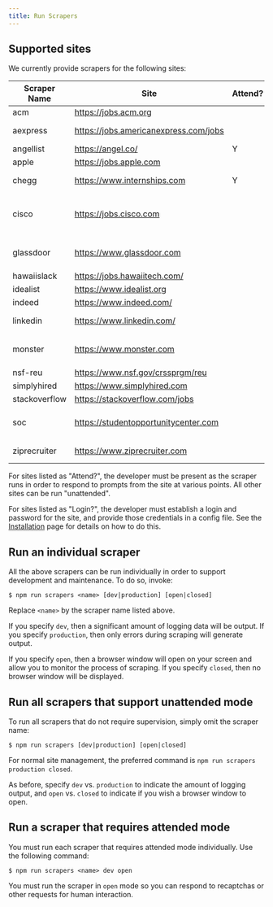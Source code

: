 ```yaml
---
title: Run Scrapers
---
```


## Supported sites

We currently provide scrapers for the following sites:

| Scraper Name | Site | Attend? | Login? | Search parameters |
| ------------ | ---- | --------- | ------ | ----------- |
|  acm | https://jobs.acm.org |  | | US |
| aexpress | https://jobs.americanexpress.com/jobs |  | |  US, Internship |
| angellist | https://angel.co/ | Y | Y | |
| apple | https://jobs.apple.com |  | | Internship |
| chegg | https://www.internships.com | Y | | Computer Science |
| cisco | https://jobs.cisco.com |  | |  Intern, Various CS areas of interest |
| glassdoor | https://www.glassdoor.com |  | | Computer Science Intern |
| hawaiislack | https://jobs.hawaiitech.com/ |  | | Internship |
| idealist | https://www.idealist.org |  | | Internship |
| indeed | https://www.indeed.com/ |  | | Internship |
| linkedin | https://www.linkedin.com/ |  | | Computer Science |
| monster | https://www.monster.com | | | Computer Science Intern |
| nsf-reu | https://www.nsf.gov/crssprgm/reu | | | |
| simplyhired | https://www.simplyhired.com | | | Internship |
| stackoverflow | https://stackoverflow.com/jobs | | | Internship |
| soc | https://studentopportunitycenter.com | | Y | Computer Science Internship |
| ziprecruiter | https://www.ziprecruiter.com | | | Honolulu Internship |

For sites listed as "Attend?", the developer must be present as the scraper runs in order to respond to prompts from the site at various points.  All other sites can be run "unattended".

For sites listed as "Login?", the developer must establish a login and password for the site, and provide those credentials in a config file.  See the [Installation](./installation) page for details on how to do this.

## Run an individual scraper

All the above scrapers can be run individually in order to support development and maintenance.  To do so, invoke:

```
$ npm run scrapers <name> [dev|production] [open|closed]
```

Replace `<name>` by the scraper name listed above.

If you specify `dev`, then a significant amount of logging data will be output.  If you specify `production`, then only errors during scraping will generate output.

If you specify `open`, then a browser window will open on your screen and allow you to monitor the process of scraping.  If you specify `closed`, then no browser window will be displayed.

## Run all scrapers that support unattended mode

To run all scrapers that do not require supervision, simply omit the scraper name:

```
$ npm run scrapers [dev|production] [open|closed]
```

For normal site management, the preferred command is `npm run scrapers production closed`.

As before, specify `dev` vs. `production` to indicate the amount of logging output, and `open` vs. `closed` to indicate if you wish a browser window to open.

## Run a scraper that requires attended mode

You must run each scraper that requires attended mode individually. Use the following command:

```
$ npm run scrapers <name> dev open
```

You must run the scraper in `open` mode so you can respond to recaptchas or other requests for human interaction.


